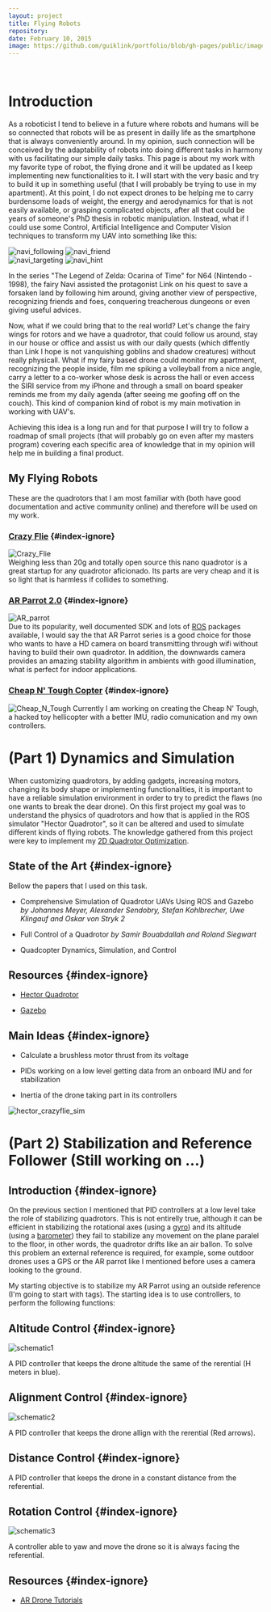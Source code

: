 ```yaml
---
layout: project
title: Flying Robots
repository:
date: February 10, 2015
image: https://github.com/guiklink/portfolio/blob/gh-pages/public/images/pj2_logo_small.JPG?raw=true
---
```


<article></article><br/>

# Introduction
As a roboticist I tend to believe in a future where robots and humans will be so connected that robots will be as present in dailly life as the smartphone that is always conveniently around. In my opinion, such connection will be conceived by the adaptability of robots into doing different tasks in harmony with us facilitating our simple daily tasks. This page is about my work with my favorite type of robot, the flying drone and it will be updated as I keep implementing new functionalities to it. I will start with the very basic and try to build it up in something useful (that I will probably be trying to use in my apartment). At this point, I do not expect drones to be helping me to carry burdensome loads of weight, the energy and aerodynamics for that is not easily available, or grasping complicated objects, after all that could be years of someone's PhD thesis in robotic manipulation. Instead, what if I could use some Control, Artificial Intelligence and Computer Vision techniques to transform my UAV into something like this:

![navi_following](https://github.com/guiklink/portfolio/blob/gh-pages/public/images/flying_robots/navi_following.jpg?raw=true) ![navi_friend](https://github.com/guiklink/portfolio/blob/gh-pages/public/images/flying_robots/navi_friend.jpg?raw=true)  
![navi_targeting](https://github.com/guiklink/portfolio/blob/gh-pages/public/images/flying_robots/navi_targeting.jpg?raw=true) ![navi_hint](https://github.com/guiklink/portfolio/blob/gh-pages/public/images/flying_robots/navi_hint.jpg?raw=true)

In the series "The Legend of Zelda: Ocarina of Time" for N64 (Nintendo - 1998), the fairy Navi assisted the protagonist Link on his quest to save a forsaken land by following him around, giving another view of perspective, recognizing friends and foes, conquering treacherous dungeons or even giving useful advices.

Now, what if we could bring that to the real world? Let's change the fairy wings for rotors and we have a quadrotor, that could follow us around, stay in our house or office and assist us with our daily quests (which diffently than Link I hope is not vanquishing goblins and shadow creatures) without really physicall. What if my fairy based drone could monitor my apartment, recognizing the people inside, film me spiking a volleyball from a nice angle, carry a letter to a co-worker whose desk is across the hall or even access the SIRI service from my iPhone and through a small on board speaker reminds me from my daily agenda (after seeing me goofing off on the couch). This kind of companion kind of robot  is my main motivation in working with UAV's. 
 
Achieving this idea is a long run and for that purpose I will try to follow a roadmap of small projects (that will probably go on even after my masters program) covering each specific area of knowledge that in my opinion will help me in building a final product.    

## My Flying Robots
These are the quadrotors that I am most familiar with (both have good documentation and active community online) and therefore will be used on my work.  

### [Crazy Flie](http://www.bitcraze.se/crazyflie/) {#index-ignore}
![Crazy_Flie](https://github.com/guiklink/portfolio/blob/gh-pages/public/images/flying_robots/crazy_flie.JPG?raw=true)  
Weighing less than 20g and totally open source this nano quadrotor is a great startup for any quadrotor aficionado. Its parts are very cheap and it is so light that is harmless if collides to something.  

### [AR Parrot 2.0](http://ardrone2.parrot.com/) {#index-ignore}
![AR_parrot](https://github.com/guiklink/portfolio/blob/gh-pages/public/images/flying_robots/ar_parrot.JPG?raw=true)  
Due to its popularity, well documented SDK and lots of [ROS](http://www.ros.org/) packages available, I would say the that AR Parrot series is a good choice for those who wants to have a HD camera on board transmitting through wifi without having to build their own quadrotor. In addition, the downwards camera provides an amazing stability algorithm in ambients with good illumination, what is perfect for indoor applications.

### [Cheap N' Tough Copter](http://guiklink.github.io/portfolio/projects/8-The_Cheap_n_Tought_Copter/) {#index-ignore}
![Cheap_N_Tough](https://github.com/guiklink/portfolio/blob/gh-pages/public/images/flying_robots/cheap_hellicopter.jpg?raw=true)
Currently I am working on creating the Cheap N' Tough, a hacked toy hellicopter with a better IMU, radio comunication and my own controllers. 

# (Part 1) Dynamics and Simulation
When customizing quadrotors, by adding gadgets, increasing motors, changing its body shape or implementing functionalities, it is important to have a reliable simulation environment in order to try to predict the flaws (no one wants to break the dear drone). On this first project my goal was to understand the physics of quadrotors and how that is applied in the ROS simulator "Hector Quadrotor", so it can be altered and used to simulate different kinds of flying robots. 
The knowledge gathered from this project were key to implement my [2D Quadrotor Optimization](http://guiklink.github.io/portfolio/projects/2-2D_Quad/).

## State of the Art {#index-ignore}
Bellow the papers that I used on this task.

* Comprehensive Simulation of Quadrotor UAVs Using ROS and Gazebo *by Johannes Meyer, Alexander Sendobry, Stefan Kohlbrecher, Uwe Klingauf and Oskar von Stryk 2*

* Full Control of a Quadrotor *by Samir Bouabdallah and Roland Siegwart*

* Quadcopter Dynamics, Simulation, and Control

## Resources {#index-ignore}

* [Hector Quadrotor](http://wiki.ros.org/hector_quadrotor)  

* [Gazebo](http://gazebosim.org/)  

## Main Ideas {#index-ignore}

* Calculate a brushless motor thrust from its voltage

* PIDs working on a low level getting data from an onboard IMU and for stabilization

* Inertia of the drone taking part in its controllers

![hector_crazyflie_sim](https://github.com/guiklink/portfolio/blob/gh-pages/public/images/flying_robots/hector_quad.png?raw=true)  


# (Part 2) Stabilization and Reference Follower (Still working on ...)

## Introduction {#index-ignore}

On the previous section I mentioned that PID controllers at a low level take the role of stabilizing quadrotors. This is not entirelly true, although it can be efficient in stabilizing the rotational axes (using a [gyro](http://en.wikipedia.org/wiki/Gyroscope)) and its altitude (using a [barometer](http://www.seeedstudio.com/wiki/Grove_-_Barometer_Sensor)) they fail to stabilize any movement on the plane paralel to the floor, in other words, the quadrotor drifts like an air ballon. To solve this problem an external reference is required, for example, some outdoor drones uses a GPS or the AR parrot like I mentioned before uses a camera looking to the ground.  

My starting objective is to stabilize my AR Parrot using an outside reference (I'm going to start with tags). The starting idea is to use controllers, to perform the following functions:

## Altitude Control {#index-ignore}
![schematic1](https://github.com/guiklink/portfolio/blob/gh-pages/public/images/flying_robots/schematic1.PNG?raw=true)  

A PID controller that keeps the drone altitude the same of the rerential (H meters in blue).


## Alignment Control {#index-ignore}
![schematic2](https://github.com/guiklink/portfolio/blob/gh-pages/public/images/flying_robots/schematic2.PNG?raw=true) 

A PID controller that keeps the drone allign with the rerential (Red arrows).

## Distance Control {#index-ignore}
A PID controller that keeps the drone in a constant distance from the referential.


## Rotation Control {#index-ignore}
![schematic3](https://github.com/guiklink/portfolio/blob/gh-pages/public/images/flying_robots/schematic3.PNG?raw=true)

A controller able to yaw and move the drone so it is always facing the referential.


## Resources {#index-ignore}

* [AR Drone Tutorials](http://robohub.org/up-and-flying-with-the-ar-drone-and-ros-getting-started/)
